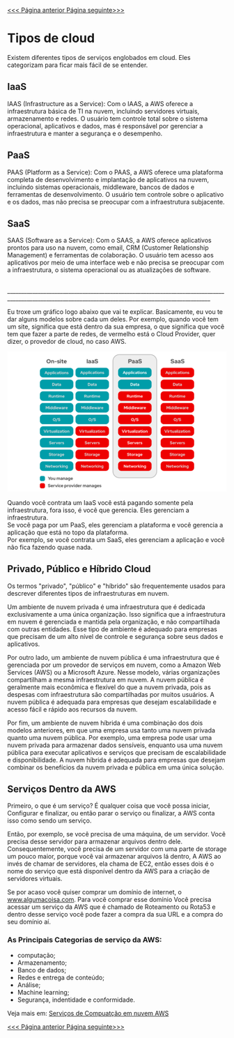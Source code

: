 <a href="../README.md" target="_self"  rel="prev"> <<< Página anterior </a> <a href="#" target="_self"  rel="prev"> Página seguinte>>> </a>



# Tipos de cloud 

Existem diferentes tipos de serviços englobados em cloud. Eles categorizam para ficar mais fácil de se entender.

## IaaS

IAAS (Infrastructure as a Service): Com o IAAS, a AWS oferece a infraestrutura básica de TI na nuvem, incluindo servidores virtuais, armazenamento e redes. O usuário tem controle total sobre o sistema operacional, aplicativos e dados, mas é responsável por gerenciar a infraestrutura e manter a segurança e o desempenho.

## PaaS

PAAS (Platform as a Service): Com o PAAS, a AWS oferece uma plataforma completa de desenvolvimento e implantação de aplicativos na nuvem, incluindo sistemas operacionais, middleware, bancos de dados e ferramentas de desenvolvimento. O usuário tem controle sobre o aplicativo e os dados, mas não precisa se preocupar com a infraestrutura subjacente.

## SaaS

SAAS (Software as a Service): Com o SAAS, a AWS oferece aplicativos prontos para uso na nuvem, como email, CRM (Customer Relationship Management) e ferramentas de colaboração. O usuário tem acesso aos aplicativos por meio de uma interface web e não precisa se preocupar com a infraestrutura, o sistema operacional ou as atualizações de software.

<br>
_______________________________________________________________________________________________________________________________________________________
<br>

Eu troxe  um gráfico logo abaixo que vai te explicar. Basicamente, eu vou te dar alguns modelos sobre cada um deles.
Por exemplo, quando você tem um site, significa que está dentro da sua empresa, o que significa que você tem que fazer a parte de redes, de vermelho está o Cloud Provider, quer dizer, o provedor de cloud, no caso AWS.

<img src= "imagens/cn.png" width="600px"/>

Quando você contrata um IaaS você está pagando somente pela infraestrutura, fora isso, é você que gerencia. Eles gerenciam a infraestrutura. <br> 
Se você paga por um PaaS, eles gerenciam a plataforma e você gerencia a aplicação que está no topo da plataforma. <br>
Por exemplo, se você contrata um SaaS, eles gerenciam a aplicação e você não fica fazendo quase nada. <br>

## Privado, Público e Híbrido Cloud

Os termos "privado", "público" e "híbrido" são frequentemente usados para descrever diferentes tipos de infraestruturas em nuvem.

Um ambiente de nuvem privada é uma infraestrutura que é dedicada exclusivamente a uma única organização. Isso significa que a infraestrutura em nuvem é gerenciada e mantida pela organização, e não compartilhada com outras entidades. Esse tipo de ambiente é adequado para empresas que precisam de um alto nível de controle e segurança sobre seus dados e aplicativos.

Por outro lado, um ambiente de nuvem pública é uma infraestrutura que é gerenciada por um provedor de serviços em nuvem, como a Amazon Web Services (AWS) ou a Microsoft Azure. Nesse modelo, várias organizações compartilham a mesma infraestrutura em nuvem. A nuvem pública é geralmente mais econômica e flexível do que a nuvem privada, pois as despesas com infraestrutura são compartilhadas por muitos usuários. A nuvem pública é adequada para empresas que desejam escalabilidade e acesso fácil e rápido aos recursos da nuvem.

Por fim, um ambiente de nuvem híbrida é uma combinação dos dois modelos anteriores, em que uma empresa usa tanto uma nuvem privada quanto uma nuvem pública. Por exemplo, uma empresa pode usar uma nuvem privada para armazenar dados sensíveis, enquanto usa uma nuvem pública para executar aplicativos e serviços que precisam de escalabilidade e disponibilidade. A nuvem híbrida é adequada para empresas que desejam combinar os benefícios da nuvem privada e pública em uma única solução.


## Serviços Dentro da AWS


Primeiro, o que é um serviço? É qualquer coisa que você possa iniciar, Configurar e finalizar, ou então parar o serviço ou finalizar, a AWS conta isso como sendo um serviço.

Então, por exemplo, se você precisa de uma máquina, de um servidor. Você precisa desse servidor para armazenar arquivos dentro dele. Consequentemente, você precisa de um servidor com uma parte de storage um pouco maior, porque você vai armazenar arquivos lá dentro, A AWS ao invés de chamar de servidores, ela chama de EC2, então esses dois é o nome do serviço que está disponível dentro da AWS para a criação de servidores virtuais.

Se por acaso você quiser comprar um domínio de internet, o www.algumacoisa.com. Para você comprar esse domínio Você precisa acessar um serviço da AWS que é chamado de Roteamento ou Rota53 e dentro desse serviço você pode fazer a compra da sua URL e a compra do seu domínio aí.


### As Principais Categorias  de serviço da AWS:

- computação;
- Armazenamento;
- Banco de dados;
- Redes e entrega de conteúdo;
- Análise;
- Machine learning;
- Segurança, indentidade e conformidade.


Veja mais em:
<a href="https://aws.amazon.com/pt/free/?trk=9eeea834-765c-4895-95ec-d2fb1a1a573d&sc_channel=ps&ef_id=CjwKCAjwl6OiBhA2EiwAuUwWZS5bPo5ypY3g1ni0mfw1AnaXb0xj_eRYHWEs8bYT9j8R3QyFGwj5bBoC4gAQAvD_BwE:G:s&s_kwcid=AL!4422!3!561843095001!p!!g!!aws!15278604641!130587773180&all-free-tier.sort-by=item.additionalFields.SortRank&all-free-tier.sort-order=asc&awsf.Free%20Tier%20Types=*all&awsf.Free%20Tier%20Categories=*all" target="_self"  rel="prev">Serviços de Compuatção em nuvem AWS</a>



<a href="../README.md" target="_self"  rel="prev"> <<< Página anterior </a> <a href="#" target="_self"  rel="prev"> Página seguinte>>> </a>




